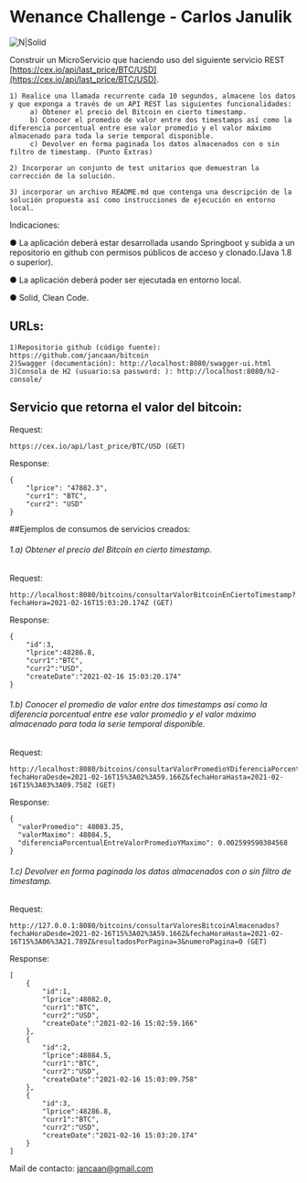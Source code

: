 # Wenance Challenge - Carlos Janulik

![N|Solid](https://www.duna.cl/media/2020/12/Seg%C3%BAn-Bittax-una-reducci%C3%B3n-en-los-impuestos-de-Bitcoin-no-ayudar%C3%A1-al-crecimiento-de-la-industria.jpg)

Construir un MicroServicio que haciendo uso del siguiente servicio REST
[https://cex.io/api/last_price/BTC/USD](https://cex.io/api/last_price/BTC/USD).

	1) Realice una llamada recurrente cada 10 segundos, almacene los datos y que exponga a través de un API REST las siguientes funcionalidades:
         a) Obtener el precio del Bitcoin en cierto timestamp.
         b) Conocer el promedio de valor entre dos timestamps así como la diferencia porcentual entre ese valor promedio y el valor máximo almacenado para toda la serie temporal disponible.
         c) Devolver en forma paginada los datos almacenados con o sin filtro de timestamp. (Punto Extras)

	2) Incorporar un conjunto de test unitarios que demuestran la corrección de la solución.

	3) incorporar un archivo README.md que contenga una descripción de la solución propuesta así como instrucciones de ejecución en entorno local.

Indicaciones:

● La aplicación deberá estar desarrollada usando Springboot y subida a un repositorio en github con permisos públicos de acceso y clonado.(Java 1.8 o superior).

● La aplicación deberá poder ser ejecutada en entorno local.

● Solid, Clean Code.

## URLs:

	1)Repositorio github (código fuente): https://github.com/jancaan/bitcoin
	2)Swagger (documentación): http://localhost:8080/swagger-ui.html
	3)Consola de H2 (usuario:sa password: ): http://localhost:8080/h2-console/ 

## Servicio que retorna el valor del bitcoin:
Request:

	https://cex.io/api/last_price/BTC/USD (GET)

Response: 

	{
        "lprice": "47882.3",
        "curr1": "BTC",
        "curr2": "USD"
    }

##Ejemplos de consumos de servicios creados:
###### 1.a) Obtener el precio del Bitcoin en cierto timestamp.

Request:

	http://localhost:8080/bitcoins/consultarValorBitcoinEnCiertoTimestamp?fechaHora=2021-02-16T15:03:20.174Z (GET)

Response: 

	{
		"id":3,
		"lprice":48286.8,
		"curr1":"BTC",
		"curr2":"USD",
		"createDate":"2021-02-16 15:03:20.174"
	}
    
###### 1.b) Conocer el promedio de valor entre dos timestamps así como la diferencia porcentual entre ese valor promedio y el valor máximo almacenado para toda la serie temporal disponible.

Request:

	http://localhost:8080/bitcoins/consultarValorPromedioYDiferenciaPorcentual?fechaHoraDesde=2021-02-16T15%3A02%3A59.166Z&fechaHoraHasta=2021-02-16T15%3A03%3A09.758Z (GET)

Response: 

	{
	  "valorPromedio": 48083.25,
	  "valorMaximo": 48084.5,
	  "diferenciaPorcentualEntreValorPromedioYMaximo": 0.002599590304568
	}

###### 1.c) Devolver en forma paginada los datos almacenados con o sin filtro de timestamp.

Request:

	http://127.0.0.1:8080/bitcoins/consultarValoresBitcoinAlmacenados?fechaHoraDesde=2021-02-16T15%3A02%3A59.166Z&fechaHoraHasta=2021-02-16T15%3A06%3A21.789Z&resultadosPorPagina=3&numeroPagina=0 (GET)

Response: 

	[
		{
			"id":1,
			"lprice":48082.0,
			"curr1":"BTC",
			"curr2":"USD",
			"createDate":"2021-02-16 15:02:59.166"
		},
		{
			"id":2,
			"lprice":48084.5,
			"curr1":"BTC",
			"curr2":"USD",
			"createDate":"2021-02-16 15:03:09.758"
		},
		{
			"id":3,
			"lprice":48286.8,
			"curr1":"BTC",
			"curr2":"USD",
			"createDate":"2021-02-16 15:03:20.174"
		}
	]

Mail de contacto: [jancaan@gmail.com](mailto:jancaan@gmail.com?subject=[Wenance%20Challenge])
